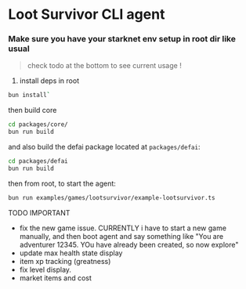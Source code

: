 # Loot Survivor CLI agent

### Make sure you have your starknet env setup in root dir like usual

> check todo at the bottom to see current usage !

1. install deps in root

```bash
bun install`
```

then build core

```bash
cd packages/core/
bun run build
```

and also build the defai package located at `packages/defai`:

```bash
cd packages/defai
bun run build
```

then from root, to start the agent:

```bash
bun run examples/games/lootsurvivor/example-lootsurvivor.ts
```

TODO IMPORTANT

- fix the new game issue. CURRENTLY i have to start a new game manually, and
  then boot agent and say something like "You are adventurer 12345. YOu have
  already been created, so now explore"
- update max health state display
- item xp tracking (greatness)
- fix level display.
- market items and cost
